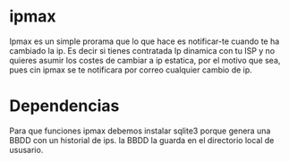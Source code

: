 # ipmax

Ipmax es un simple prorama que lo que hace es notificar-te cuando te ha cambiado la ip.
Es decir si tienes contratada Ip dinamica con tu ISP y no quieres asumir los costes
de cambiar a ip estatica, por el motivo que sea, pues cin ipmax se te notificara por correo
cualquier cambio de ip.

# Dependencias

Para que funciones ipmax debemos instalar sqlite3 porque genera una BBDD con un historial de ips.
la BBDD la guarda en el directorio local de ususario.


